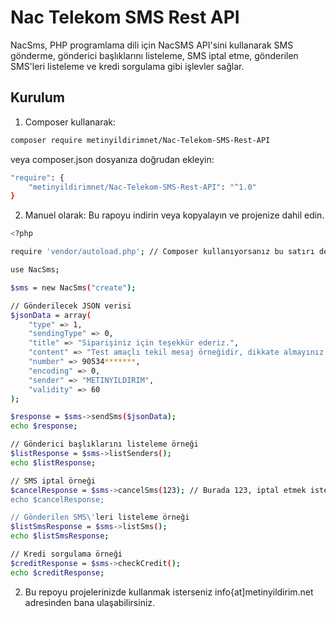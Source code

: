 # Nac Telekom SMS Rest API

NacSms, PHP programlama dili için NacSMS API'sini kullanarak SMS gönderme, gönderici başlıklarını listeleme, SMS iptal etme, gönderilen SMS'leri listeleme ve kredi sorgulama gibi işlevler sağlar.

## Kurulum

1. Composer kullanarak:

```bash
composer require metinyildirimnet/Nac-Telekom-SMS-Rest-API
````

veya composer.json dosyanıza doğrudan ekleyin:

```bash
"require": {
    "metinyildirimnet/Nac-Telekom-SMS-Rest-API": "^1.0"
}
```

2. Manuel olarak:
Bu rapoyu indirin veya kopyalayın ve projenize dahil edin.

```bash
<?php

require 'vendor/autoload.php'; // Composer kullanıyorsanız bu satırı değiştirin

use NacSms;

$sms = new NacSms("create");

// Gönderilecek JSON verisi
$jsonData = array(
    "type" => 1,
    "sendingType" => 0,
    "title" => "Siparişiniz için teşekkür ederiz.",
    "content" => "Test amaçlı tekil mesaj örneğidir, dikkate almayınız.",
    "number" => 90534*******,
    "encoding" => 0,
    "sender" => "METINYILDIRIM",
    "validity" => 60
);

$response = $sms->sendSms($jsonData);
echo $response;

// Gönderici başlıklarını listeleme örneği
$listResponse = $sms->listSenders();
echo $listResponse;

// SMS iptal örneği
$cancelResponse = $sms->cancelSms(123); // Burada 123, iptal etmek istediğiniz SMS\'in ID'si olarak kabul edilmiştir.
echo $cancelResponse;

// Gönderilen SMS\'leri listeleme örneği
$listSmsResponse = $sms->listSms();
echo $listSmsResponse;

// Kredi sorgulama örneği
$creditResponse = $sms->checkCredit();
echo $creditResponse;

```

2. Bu repoyu projelerinizde kullanmak isterseniz info{at]metinyildirim.net adresinden bana ulaşabilirsiniz.
